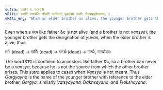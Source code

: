 ```yaml
---
sutra: भ्रातरि च ज्यायसि
vRtti: भ्रातरि ज्यायसि जीवति कनीयान् युवसंज्ञो भवति पौत्त्त्रप्रभृतेरपत्यम् ॥
vRtti_eng: "When an elder brother is alive, the younger brother gets the title of _Yuvan_, being the descendant of a grandson &c."
---
```

Even when a वंश्य like father &c is not alive (and a brother is not _vansya_), the younger brother gets the designation of _yuvan_, when the elder brother is alive; thus:

गर्गः (dead) -> गार्गिः (dead) -> गार्ग्यः (dead) ->  गार्ग्यः, गार्ग्यायणः

The word वंश्यः is confined to ancestors like father &c, so a brother can never be a _vansya_, because he is not the source from which the other brother arises. This _sutra_ applies to cases when _Vansya_ is not meant. Thus _Gargyayna_ is the name of the younger brother with reference to the elder brother, _Gargya_; similarly _Vatsyayana_, _Dakhsayana_, and _Plakshayana_.
